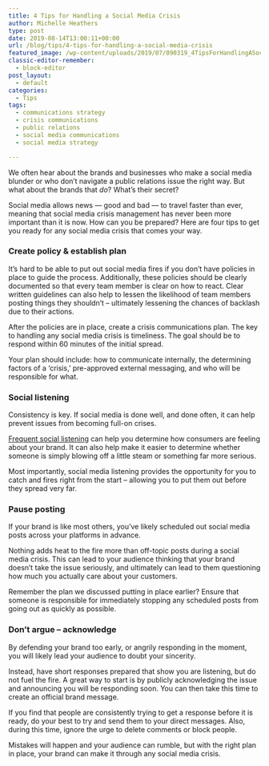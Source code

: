```yaml
---
title: 4 Tips for Handling a Social Media Crisis
author: Michelle Heathers
type: post
date: 2019-08-14T13:00:11+00:00
url: /blog/tips/4-tips-for-handling-a-social-media-crisis
featured_image: /wp-content/uploads/2019/07/090319_4TipsForHandlingASocialMediaCrisis_BG.jpg
classic-editor-remember:
  - block-editor
post_layout:
  - default
categories:
  - Tips
tags:
  - communications strategy
  - crisis communications
  - public relations
  - social media communications
  - social media strategy

---
```

We often hear about the brands and businesses who make a social media blunder or who don’t navigate a public relations issue the right way. But what about the brands that _do_? What’s their secret? 

Social media allows news &#8212; good and bad &#8212; to travel faster than ever, meaning that social media crisis management has never been more important than it is now. How can you be prepared? Here are four tips to get you ready for any social media crisis that comes your way.

### **Create policy & establish plan**

It’s hard to be able to put out social media fires if you don’t have policies in place to guide the process. Additionally, these policies should be clearly documented so that every team member is clear on how to react. Clear written guidelines can also help to lessen the likelihood of team members posting things they shouldn’t &#8211; ultimately lessening the chances of backlash due to their actions.

After the policies are in place, create a crisis communications plan. The key to handling any social media crisis is timeliness. The goal should be to respond within 60 minutes of the initial spread.

Your plan should include: how to communicate internally, the determining factors of a ‘crisis,’ pre-approved external messaging, and who will be responsible for what. 

### **Social listening**

Consistency is key. If social media is done well, and done often, it can help prevent issues from becoming full-on crises. 

[Frequent social listening][1] can help you determine how consumers are feeling about your brand. It can also help make it easier to determine whether someone is simply blowing off a little steam or something far more serious.

Most importantly, social media listening provides the opportunity for you to catch and fires right from the start &#8211; allowing you to put them out before they spread very far.

### **Pause posting**

If your brand is like most others, you’ve likely scheduled out social media posts across your platforms in advance. 

Nothing adds heat to the fire more than off-topic posts during a social media crisis. This can lead to your audience thinking that your brand doesn’t take the issue seriously, and ultimately can lead to them questioning how much you actually care about your customers.

Remember the plan we discussed putting in place earlier? Ensure that someone is responsible for immediately stopping any scheduled posts from going out as quickly as possible.

### **Don’t argue &#8211; acknowledge**

By defending your brand too early, or angrily responding in the moment, you will likely lead your audience to doubt your sincerity. 

Instead, have short responses prepared that show you are listening, but do not fuel the fire. A great way to start is by publicly acknowledging the issue and announcing you will be responding soon. You can then take this time to create an official brand message.

If you find that people are consistently trying to get a response before it is ready, do your best to try and send them to your direct messages. Also, during this time, ignore the urge to delete comments or block people.

Mistakes will happen and your audience can rumble, but with the right plan in place, your brand can make it through any social media crisis.

 [1]: http://localhost/brandglue/old-website/blog/tips/4-of-the-biggest-social-media-monitoring-mistakes